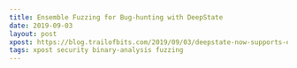 ```yaml
---
title: Ensemble Fuzzing for Bug-hunting with DeepState
date: 2019-09-03
layout: post
xpost: https://blog.trailofbits.com/2019/09/03/deepstate-now-supports-ensemble-fuzzing/
tags: xpost security binary-analysis fuzzing
---
```

